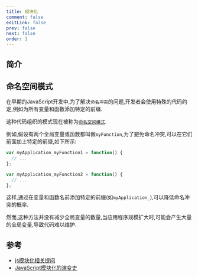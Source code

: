 ```yaml
---
title: 模块化
comment: false
editLink: false
prev: false
next: false
order: 1
---
```


## 简介

## 命名空间模式

在早期的JavaScript开发中,为了解决`命名冲突`的问题,开发者会使用特殊的代码约定,例如为所有变量和函数添加特定的前缀.

这种代码组织的模式现在被称为[`命名空间模式`](https://juejin.cn/post/6844903895408312333).

例如,假设有两个全局变量或函数都叫做`myFunction`,为了避免命名冲突,可以在它们前面加上特定的前缀,如下所示:

```js
var myApplication_myFunction1 = function() {
  // ...
};

var myApplication_myFunction2 = function() {
  // ...
};

```

这样,通过在变量和函数名前添加特定的前缀(如`myApplication_`),可以降低命名冲突的概率.

然而,这种方法并没有减少全局变量的数量,当应用程序规模扩大时,可能会产生大量的全局变量,导致代码难以维护.

## 参考
- [js模块化相关提问](https://www.perplexity.ai/search/rollup-js-tXNbXkHgQBafO1_mTQHwDw?s=c)
- [JavaScript模块化的演变史](https://yingkaixiang.github.io/blog/JavaScript/module-history.html)

